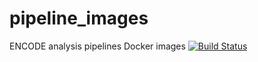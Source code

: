 # pipeline_images
ENCODE analysis pipelines Docker images
[![Build Status](https://travis-ci.org/ENCODE-DCC/pipeline-images.svg?branch=master)](https://travis-ci.org/ENCODE-DCC/pipeline-images)

